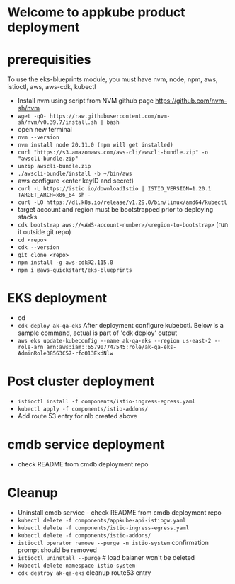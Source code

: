 # Welcome to appkube product deployment
# prerequisities
To use the eks-blueprints module, you must have nvm, node, npm, aws, istioctl, aws, aws-cdk, kubectl
*	Install nvm using script from NVM github page https://github.com/nvm-sh/nvm
*	`wget -qO- https://raw.githubusercontent.com/nvm-sh/nvm/v0.39.7/install.sh | bash`
*	open new terminal
*	`nvm --version`
*	`nvm install node 20.11.0 (npm will get installed)`
*	`curl "https://s3.amazonaws.com/aws-cli/awscli-bundle.zip" -o "awscli-bundle.zip"`
*	`unzip awscli-bundle.zip`
*	`./awscli-bundle/install -b ~/bin/aws`
*	aws configure <enter keyID and secret)
*	`curl -L https://istio.io/downloadIstio | ISTIO_VERSION=1.20.1 TARGET_ARCH=x86_64 sh -`
*	`curl -LO https://dl.k8s.io/release/v1.29.0/bin/linux/amd64/kubectl`
*   target account and region must be bootstrapped prior to deploying stacks
*   `cdk bootstrap aws://<AWS-account-number>/<region-to-bootstrap>` (run it outside git repo)
*   `cd <repo>`
*   `cdk --version`
*   `git clone <repo>`
*   `npm install -g aws-cdk@2.115.0`
*   `npm i @aws-quickstart/eks-blueprints`

# EKS deployment
* cd <repo>
* `cdk deploy ak-qa-eks`
After deployment configure kubebctl. Below is a sample command, actual is part of 'cdk deploy' output
* `aws eks update-kubeconfig --name ak-qa-eks --region us-east-2 --role-arn arn:aws:iam::657907747545:role/ak-qa-eks-AdminRole38563C57-rfo013EkdNlw`

# Post cluster deployment
 * `istioctl install -f components/istio-ingress-egress.yaml`
 * `kubectl apply -f components/istio-addons/`
 * Add route 53 entry for nlb created above

# cmdb service deployment
 
 * check README from cmdb deployment repo

# Cleanup
 *  Uninstall cmdb service - check README from cmdb deployment repo
 * `kubectl delete -f components/appkube-api-istiogw.yaml`
 * `kubectl delete -f components/istio-ingress-egress.yaml`
 * `kubectl delete -f components/istio-addons/`
 * `istioctl operator remove --purge -n istio-system` confirmation prompt should be removed
 * `istioctl uninstall --purge` # load balaner won't be deleted
 * `kubectl delete namespace istio-system`
 * `cdk destroy ak-qa-eks`
cleanup route53 entry
